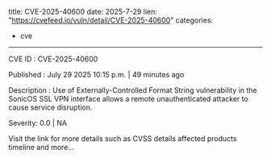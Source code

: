  
title: CVE-2025-40600
date: 2025-7-29
lien: "https://cvefeed.io/vuln/detail/CVE-2025-40600"
categories:
  - cve
---

CVE ID : CVE-2025-40600

Published :  July 29
2025
10:15 p.m. | 49 minutes ago

Description : Use of Externally-Controlled Format String vulnerability in the SonicOS SSL VPN interface allows a remote unauthenticated attacker to cause service disruption.

Severity: 0.0 | NA

Visit the link for more details
such as CVSS details
affected products
timeline
and more...
